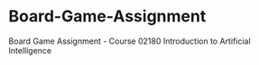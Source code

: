 # Board-Game-Assignment
Board Game Assignment - Course 02180 Introduction to Artificial Intelligence
